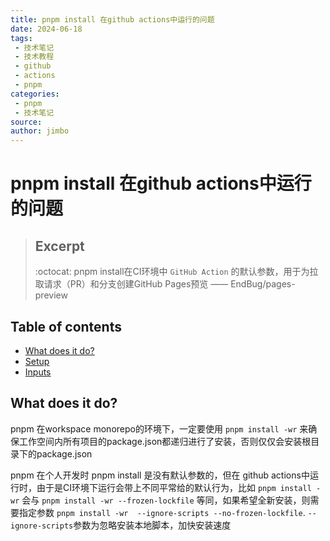 ```yaml
---
title: pnpm install 在github actions中运行的问题
date: 2024-06-18
tags:
 - 技术笔记
 - 技术教程
 - github
 - actions
 - pnpm
categories:
 - pnpm
 - 技术笔记
source:
author: jimbo
---
```

# pnpm install 在github actions中运行的问题

> ## Excerpt
> :octocat: pnpm install在CI环境中 `GitHub Action` 的默认参数，用于为拉取请求（PR）和分支创建GitHub Pages预览 —— EndBug/pages-preview

## Table of contents

- [What does it do?](#what-does-it-do)
- [Setup](#setup)
- [Inputs](#inputs)

## What does it do?

pnpm 在workspace monorepo的环境下，一定要使用 `pnpm install -wr` 来确保工作空间内所有项目的package.json都递归进行了安装，否则仅仅会安装根目录下的package.json

pnpm 在个人开发时 pnpm install 是没有默认参数的，但在 github actions中运行时，由于是CI环境下运行会带上不同平常给的默认行为，比如
`pnpm install -wr` 会与 `pnpm install -wr --frozen-lockfile` 等同，如果希望全新安装，则需要指定参数  `pnpm install -wr  --ignore-scripts --no-frozen-lockfile`.
` --ignore-scripts `参数为忽略安装本地脚本，加快安装速度
